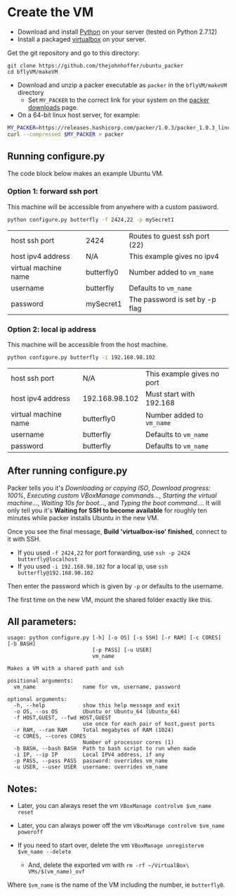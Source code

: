 # Create the VM

- Download and install [Python][python] on your server (tested on Python 2.7.12)
- Install a packaged [virtualbox][virtualbox] on your server.

Get the git repository and go to this directory:

```baah
git clone https://github.com/thejohnhoffer/ubuntu_packer
cd bflyVM/makeVM
```

- Download and unzip a packer executable as `packer` in the `bflyVM/makeVM` directory
    - Set `MY_PACKER` to the correct link for your system on the [packer downloads][packer] page.
- On a 64-bit linux host server, for example:

```bash
MY_PACKER=https://releases.hashicorp.com/packer/1.0.3/packer_1.0.3_linux_amd64.zip
curl --compressed $MY_PACKER > packer
```

## Running configure.py

The code block below makes an example Ubuntu VM.

### Option 1: forward ssh port

This machine will be accessible from anywhere with a custom password.

```bash
python configure.py butterfly -f 2424,22 -p mySecret1
```

|                      |            |                                |
|----------------------|------------|--------------------------------|
| host ssh port        | 2424       | Routes to guest ssh port (22)  |
| host ipv4 address    | N/A        | This example gives no ipv4     |
| virtual machine name | butterfly0 | Number added to `vm_name`      |
| username             | butterfly  | Defaults to `vm_name`          |
| password             | mySecret1  | The password is set by -p flag |

### Option 2: local ip address

This machine will be accessible from the host machine.

```bash
python configure.py butterfly -i 192.168.98.102
```

|                      |               |                            |
|----------------------|---------------|----------------------------|
| host ssh port        | N/A           | This example gives no port |
| host ipv4 address    | 192.168.98.102 | Must start with 192.168    |
| virtual machine name | butterfly0    | Number added to `vm_name`  |
| username             | butterfly     | Defaults to `vm_name`      |
| password             | butterfly     | Defaults to `vm_name`      |

## After running configure.py

Packer tells you it's _Downloading or copying ISO_, _Download progress: 100%_, _Executing custom VBoxManage commands..._, _Starting the virtual machine..._, _Waiting 10s for boot..._, and _Typing the boot command..._. It will only tell you it's __Waiting for SSH to become available__ for roughly ten minutes while packer installs Ubuntu in the new VM.

Once you see the final message, __Build 'virtualbox-iso' finished__,  connect to it with SSH.


- If you used `-f 2424,22` for port forwarding, use `ssh -p 2424 butterfly@localhost`
- If you used `-i 192.168.98.102` for a local ip, use `ssh butterfly@192.168.98.102`

Then enter the password which is given by `-p` or defaults to the username.

The first time on the new VM, mount the shared folder exactly like this.

## All parameters:

```
usage: python configure.py [-h] [-o OS] [-s SSH] [-r RAM] [-c CORES] [-b BASH]
                           [-p PASS] [-u USER]
                           vm_name 

Makes a VM with a shared path and ssh

positional arguments:
  vm_name               name for vm, username, password

optional arguments:
  -h, --help            show this help message and exit
  -o OS, --os OS        Ubuntu or Ubuntu_64 (Ubuntu_64)
  -f HOST,GUEST, --fwd HOST,GUEST
                        use once for each pair of host,guest ports
  -r RAM, --ram RAM     Total megabytes of RAM (1024)
  -c CORES, --cores CORES
                        Number of processor cores (1)
  -b BASH, --bash BASH  Path to bash script to run when made
  -i IP, --ip IP        Local IPV4 address, if any
  -p PASS, --pass PASS  password: overrides vm_name
  -u USER, --user USER  username: overrides vm_name
```

## Notes:

- Later, you can always reset the vm `VBoxManage controlvm $vm_name reset`

- Later, you can always power off the vm `VBoxManage controlvm $vm_name poweroff`

- If you need to start over, delete the vm `VBoxManage unregistervm $vm_name --delete`
    - And, delete the exported vm with `rm -rf ~/VirtualBox\ VMs/$(vm_name)_ovf`

Where `$vm_name` is the name of the VM including the number, ie `butterfly0`.

[virtualbox]: https://www.virtualbox.org/wiki/Downloads
[python]: https://www.python.org/downloads/ 
[packer]: https://www.packer.io/downloads.html 
